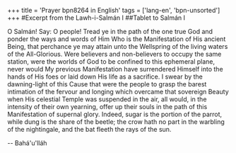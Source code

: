 +++
title = 'Prayer bpn8264 in English'
tags = ['lang-en', 'bpn-unsorted']
+++
#Excerpt from the Lawh-i-Salmán I
##Tablet to Salmán I

O Salmán! Say: O people! Tread ye in the path of the one true God and ponder the ways and words of Him Who is the Manifestation of His ancient Being, that perchance ye may attain unto the Wellspring of the living waters of the All-Glorious. Were believers and non-believers to occupy the same station, were the worlds of God to be confined to this ephemeral plane, never would My previous Manifestation have surrendered Himself into the hands of His foes or laid down His life as a sacrifice. I swear by the dawning-light of this Cause that were the people to grasp the barest intimation of the fervour and longing which overcame that sovereign Beauty when His celestial Temple was suspended in the air, all would, in the intensity of their own yearning, offer up their souls in the path of this Manifestation of supernal glory. Indeed, sugar is the portion of the parrot, while dung is the share of the beetle; the crow hath no part in the warbling of the nightingale, and the bat fleeth the rays of the sun.

-- Bahá'u'lláh
